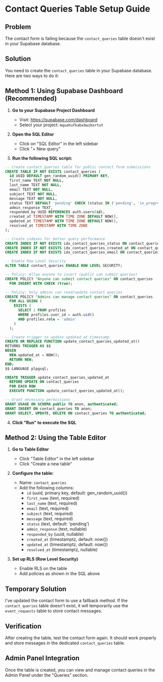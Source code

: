 # Contact Queries Table Setup Guide

## Problem
The contact form is failing because the `contact_queries` table doesn't exist in your Supabase database.

## Solution
You need to create the `contact_queries` table in your Supabase database. Here are two ways to do it:

## Method 1: Using Supabase Dashboard (Recommended)

1. **Go to your Supabase Project Dashboard**
   - Visit: https://supabase.com/dashboard
   - Select your project: `mquahufkabxbwzkortut`

2. **Open the SQL Editor**
   - Click on "SQL Editor" in the left sidebar
   - Click "+ New query"

3. **Run the following SQL script:**

```sql
-- Create contact_queries table for public contact form submissions
CREATE TABLE IF NOT EXISTS contact_queries (
  id UUID DEFAULT gen_random_uuid() PRIMARY KEY,
  first_name TEXT NOT NULL,
  last_name TEXT NOT NULL,
  email TEXT NOT NULL,
  subject TEXT NOT NULL,
  message TEXT NOT NULL,
  status TEXT DEFAULT 'pending' CHECK (status IN ('pending', 'in_progress', 'resolved', 'closed')),
  admin_response TEXT,
  responded_by UUID REFERENCES auth.users(id),
  created_at TIMESTAMP WITH TIME ZONE DEFAULT NOW(),
  updated_at TIMESTAMP WITH TIME ZONE DEFAULT NOW(),
  resolved_at TIMESTAMP WITH TIME ZONE
);

-- Create indexes for better query performance
CREATE INDEX IF NOT EXISTS idx_contact_queries_status ON contact_queries(status);
CREATE INDEX IF NOT EXISTS idx_contact_queries_created_at ON contact_queries(created_at);
CREATE INDEX IF NOT EXISTS idx_contact_queries_email ON contact_queries(email);

-- Enable Row Level Security
ALTER TABLE contact_queries ENABLE ROW LEVEL SECURITY;

-- Policy: Allow anyone to insert (public can submit queries)
CREATE POLICY "Anyone can submit contact queries" ON contact_queries
  FOR INSERT WITH CHECK (true);

-- Policy: Only admins can read/update contact queries
CREATE POLICY "Admins can manage contact queries" ON contact_queries
  FOR ALL USING (
    EXISTS (
      SELECT 1 FROM profiles 
      WHERE profiles.user_id = auth.uid() 
      AND profiles.role = 'admin'
    )
  );

-- Create trigger to update updated_at timestamp
CREATE OR REPLACE FUNCTION update_contact_queries_updated_at()
RETURNS TRIGGER AS $$
BEGIN
  NEW.updated_at = NOW();
  RETURN NEW;
END;
$$ LANGUAGE plpgsql;

CREATE TRIGGER update_contact_queries_updated_at
  BEFORE UPDATE ON contact_queries
  FOR EACH ROW
  EXECUTE FUNCTION update_contact_queries_updated_at();

-- Grant necessary permissions
GRANT USAGE ON SCHEMA public TO anon, authenticated;
GRANT INSERT ON contact_queries TO anon;
GRANT SELECT, UPDATE, DELETE ON contact_queries TO authenticated;
```

4. **Click "Run" to execute the SQL**

## Method 2: Using the Table Editor

1. **Go to Table Editor**
   - Click "Table Editor" in the left sidebar
   - Click "Create a new table"

2. **Configure the table:**
   - Name: `contact_queries`
   - Add the following columns:
     - `id` (uuid, primary key, default: gen_random_uuid())
     - `first_name` (text, required)
     - `last_name` (text, required)
     - `email` (text, required)
     - `subject` (text, required)
     - `message` (text, required)
     - `status` (text, default: 'pending')
     - `admin_response` (text, nullable)
     - `responded_by` (uuid, nullable)
     - `created_at` (timestamptz, default: now())
     - `updated_at` (timestamptz, default: now())
     - `resolved_at` (timestamptz, nullable)

3. **Set up RLS (Row Level Security)**
   - Enable RLS on the table
   - Add policies as shown in the SQL above

## Temporary Solution
I've updated the contact form to use a fallback method. If the `contact_queries` table doesn't exist, it will temporarily use the `event_requests` table to store contact messages.

## Verification
After creating the table, test the contact form again. It should work properly and store messages in the dedicated `contact_queries` table.

## Admin Panel Integration
Once the table is created, you can view and manage contact queries in the Admin Panel under the "Queries" section.